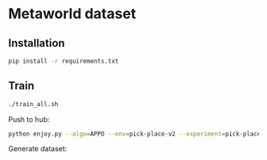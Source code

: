 # Metaworld dataset

## Installation

```sh
pip install -r requirements.txt
```

## Train

```sh
./train_all.sh
```

Push to hub:

```sh
python enjoy.py --algo=APPO --env=pick-place-v2 --experiment=pick-place-v2 --train_dir=./train_dir --max_num_episodes=10 --push_to_hub --hf_repository=qgallouedec/pick-place-v2-sf --save_video --no_render --enjoy_script=enjoy --train_script=train --load_checkpoint_kind best
```

Generate dataset:
